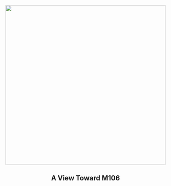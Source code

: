 
<p align="center"><img src="https://apod.nasa.gov/apod/image/2402/M106field_KyunghoonLim1024.jpg" width="500" height="500"></p>
<h2 align="center"> A View Toward M106 </h2>

